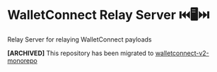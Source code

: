 # WalletConnect Relay Server ⏮️🖥️⏭️

Relay Server for relaying WalletConnect payloads

**[ARCHIVED]** This repository has been migrated to [walletconnect-v2-monorepo](https://github.com/WalletConnect-Labs/walletconnect-v2-monorepo)
